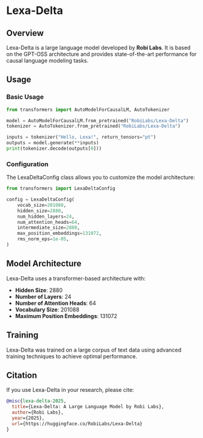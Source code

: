 # Lexa-Delta

## Overview

Lexa-Delta is a large language model developed by **Robi Labs**. It is based on the GPT-OSS architecture and provides state-of-the-art performance for causal language modeling tasks.

## Usage

### Basic Usage

```python
from transformers import AutoModelForCausalLM, AutoTokenizer

model = AutoModelForCausalLM.from_pretrained("RobiLabs/Lexa-Delta")
tokenizer = AutoTokenizer.from_pretrained("RobiLabs/Lexa-Delta")

inputs = tokenizer("Hello, Lexa!", return_tensors="pt")
outputs = model.generate(**inputs)
print(tokenizer.decode(outputs[0]))
```

### Configuration

The LexaDeltaConfig class allows you to customize the model architecture:

```python
from transformers import LexaDeltaConfig

config = LexaDeltaConfig(
    vocab_size=201088,
    hidden_size=2880,
    num_hidden_layers=24,
    num_attention_heads=64,
    intermediate_size=2880,
    max_position_embeddings=131072,
    rms_norm_eps=1e-05,
)
```

## Model Architecture

Lexa-Delta uses a transformer-based architecture with:
- **Hidden Size**: 2880
- **Number of Layers**: 24
- **Number of Attention Heads**: 64
- **Vocabulary Size**: 201088
- **Maximum Position Embeddings**: 131072

## Training

Lexa-Delta was trained on a large corpus of text data using advanced training techniques to achieve optimal performance.

## Citation

If you use Lexa-Delta in your research, please cite:

```bibtex
@misc{lexa-delta-2025,
  title={Lexa-Delta: A Large Language Model by Robi Labs},
  author={Robi Labs},
  year={2025},
  url={https://huggingface.co/RobiLabs/Lexa-Delta}
}
```
